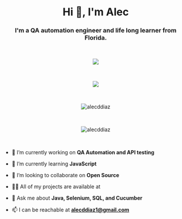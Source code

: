 <h1 align="center">Hi 👋, I'm Alec</h1>
<h3 align="center">I'm a QA automation engineer and life long learner from Florida.</h3>&nbsp;&nbsp;




<p align='center'>
    <a href="www.linkedin.com/in/alec-d-diaz">
    <img src="https://img.shields.io/badge/linkedin-%230077B5.svg?&style=for-the-badge&logo=linkedin&logoColor=white" /></a>
</p>&nbsp;&nbsp;

<p align='center'>
  <a href="#"><img src="https://badges.pufler.dev/visits/alecddiaz/alecddiaz"></a>
</p>&nbsp;&nbsp;

<p align='center'>
    <img align="center" src="https://github-readme-stats.vercel.app/api/top-langs/?username=alecddiaz&layout=compact" alt="alecddiaz" />
</p>&nbsp;&nbsp;


<p align='center'>
    <img align="center" src="https://github-readme-stats.vercel.app/api?username=alecddiaz&show_icons=true&theme=radical" alt="alecddiaz" /></p>&nbsp;&nbsp;



- 🔭 I’m currently working on **QA Automation and API testing**

- 🌱 I’m currently learning **JavaScript**

- 👯 I’m looking to collaborate on **Open Source**

- 👨‍💻 All of my projects are available at **[](https://github.com/alecddiaz?tab=repositories)**

- 💬 Ask me about **Java, Selenium, SQL, and Cucumber**

- 📫 I can be reachable at **alecddiaz1@gmail.com**
